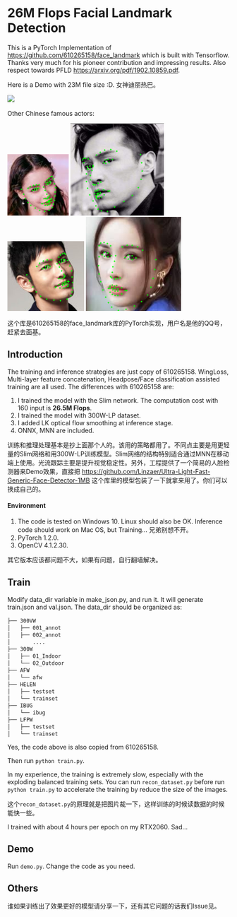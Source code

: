 # 26M Flops Facial Landmark Detection
This is a PyTorch Implementation of https://github.com/610265158/face_landmark which is built with Tensorflow. Thanks very much for his pioneer contribution and impressing results. Also respect towards PFLD https://arxiv.org/pdf/1902.10859.pdf. 

Here is a Demo with 23M file size :D. 女神迪丽热巴。

![](images/dlrb.gif)

Other Chinese famous actors:

![](images/ab.png)
![](images/hg.png)
![](images/hxm.png)
![](images/ym.png)

这个库是610265158的face_landmark库的PyTorch实现，用户名是他的QQ号，赶紧去面基。

## Introduction
The training and inference strategies are just copy of 610265158. WingLoss, Multi-layer feature concatenation, Headpose/Face classification assisted training are all used. The differences with 610265158 are:
 1. I trained the model with the Slim network. The computation cost with 160 input is **26.5M Flops**. 
 2. I trained the model with 300W-LP dataset. 
 3. I added LK optical flow smoothing at inference stage. 
 4. ONNX, MNN are included. 

训练和推理处理基本是抄上面那个人的。该用的策略都用了。不同点主要是用更轻量的Slim网络和用300W-LP训练模型。Slim网络的结构特别适合通过MNN在移动端上使用。光流跟踪主要是提升视觉稳定性。另外，工程提供了一个简易的人脸检测器来Demo效果，直接把 https://github.com/Linzaer/Ultra-Light-Fast-Generic-Face-Detector-1MB 这个库里的模型包装了一下就拿来用了。你们可以换成自己的。

#### Environment
 1. The code is tested on Windows 10. Linux should also be OK. Inference code should work on Mac OS, but Training... 兄弟别想不开。
 2. PyTorch 1.2.0.
 3. OpenCV 4.1.2.30. 

其它版本应该都问题不大，如果有问题，自行翻墙解决。

## Train
Modify data_dir variable in make_json.py, and run it. It will generate train.json and val.json. 
The data_dir should be organized as:

```
├── 300VW
│   ├── 001_annot
│   ├── 002_annot
│       ....
├── 300W
│   ├── 01_Indoor
│   └── 02_Outdoor
├── AFW
│   └── afw
├── HELEN
│   ├── testset
│   └── trainset
├── IBUG
│   └── ibug
├── LFPW
│   ├── testset
│   └── trainset
```

Yes, the code above is also copied from 610265158. 

Then run `python train.py`. 

In my experience, the training is extremely slow, especially with the exploding balanced training sets. You can run `recon_dataset.py` before run `python train.py` to accelerate the training by reduce the size of the images. 

这个`recon_dataset.py`的原理就是把图片裁一下，这样训练的时候读数据的时候能快一些。

I trained with about 4 hours per epoch on my RTX2060. Sad...

## Demo
Run `demo.py`. Change the code as you need. 

## Others
谁如果训练出了效果更好的模型请分享一下，还有其它问题的话我们Issue见。
